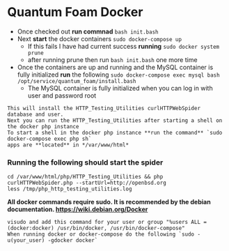 # Quantum Foam Docker 

- Once checked out **run commnad** `bash init.bash` 
- Next **start** the docker containers `sudo docker-compose up`
  - If this fails I have had current success **running** `sudo docker system prune`
  - after running prune then run `bash init.bash` one more time
- Once the containers are up and running and the MySQL container is fully initialized **run** the following `sudo docker-compose exec mysql bash /opt/service/quantum_foam/install.bash`
  - The MySQL container is fully initialized when you can log in with user and password root
```
This will install the HTTP_Testing_Utilities curlHTTPWebSpider database and user.
Next you can run the HTTP_Testing_Utilities after starting a shell on the docker php instance
To start a shell in the docker php instance **run the command** `sudo docker-compose exec php sh`
apps are **located** in */var/www/html*
```

### Running the following should start the spider ###
```
cd /var/www/html/php/HTTP_Testing_Utilities && php curlHTTPWebSpider.php --startUrl=http://openbsd.org
less /tmp/php_http_testing_utilities.log
```
**All docker commands require sudo.  It is recommended by the debian documentation. https://wiki.debian.org/Docker**
```
visudo and add this command for your user or group "%users ALL = (docker:docker) /usr/bin/docker, /usr/bin/docker-compose"
When running docker or docker-compose do the following `sudo -u(your_user) -gdocker docker`
```
